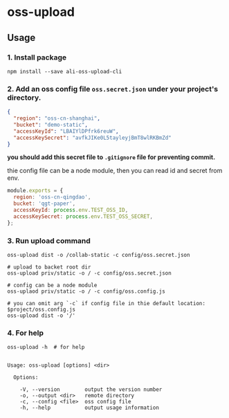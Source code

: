 # oss-upload


## Usage

### 1. Install package

```shell
npm install --save ali-oss-upload-cli
```

### 2. Add an oss config file `oss.secret.json` under your project's directory.

```json
{
  "region": "oss-cn-shanghai",
  "bucket": "demo-static",
  "accessKeyId": "LBAIYlDPfrk6reuW",
  "accessKeySecret": "avfkJIKe0L5tayleyjBmT8wlRKBmZd"
}
```

**you should add this secret file to `.gitignore` file for preventing commit.**

thie config file can be a node module, then you can read id and secret from env.

```js
module.exports = {
  region: 'oss-cn-qingdao',
  bucket: 'qgt-paper',
  accessKeyId: process.env.TEST_OSS_ID,
  accessKeySecret: process.env.TEST_OSS_SECRET,
};
```


### 3. Run upload command

```shell
oss-upload dist -o /collab-static -c config/oss.secret.json

# upload to backet root dir
oss-upload priv/static -o / -c config/oss.secret.json

# config can be a node module
oss-uplaod priv/static -o / -c config/oss.config.js

# you can omit arg `-c` if config file in thie default location: $project/oss.config.js
oss-upload dist -o '/'
```

### 4. For help

```shell
oss-upload -h  # for help


Usage: oss-upload [options] <dir>

  Options:

    -V, --version        output the version number
    -o, --output <dir>   remote directory
    -c, --config <file>  oss config file
    -h, --help           output usage information
```
